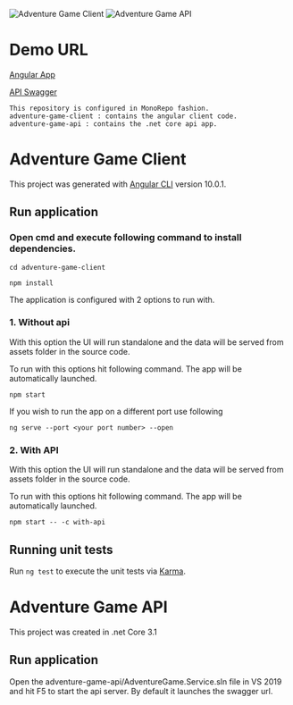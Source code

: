 ![Adventure Game Client](https://github.com/ShivendraKu/choose-your-adventure/workflows/Adventure%20Game%20Client/badge.svg)
![Adventure Game API](https://github.com/ShivendraKu/choose-your-adventure/workflows/Adventure%20Game%20API/badge.svg)

# Demo URL
[Angular App](https://shivendra-cyo.azurewebsites.net/)

[API Swagger](https://shivendra-cyo-api.azurewebsites.net/swagger)

```
This repository is configured in MonoRepo fashion.
adventure-game-client : contains the angular client code. 
adventure-game-api : contains the .net core api app. 
```


# Adventure Game Client

This project was generated with [Angular CLI](https://github.com/angular/angular-cli) version 10.0.1.

## Run application

### Open cmd and execute following command to install dependencies. 
`cd adventure-game-client`

`npm install`

The application is configured with 2 options to run with. 
### 1. Without api
With this option the UI will run standalone and the data will be served from assets folder in the source code.

To run with this options hit following command. The app will be automatically launched.

`npm start`

If you wish to run the app on a different port use following

`ng serve --port <your port number> --open`

### 2. With API
With this option the UI will run standalone and the data will be served from assets folder in the source code.

To run with this options hit following command. The app will be automatically launched.

`npm start -- -c with-api`

## Running unit tests

Run `ng test` to execute the unit tests via [Karma](https://karma-runner.github.io).

# Adventure Game API

This project was created in .net Core 3.1

## Run application

Open the adventure-game-api/AdventureGame.Service.sln file in VS 2019 and hit F5 to start the api server. By default it launches the swagger url. 
